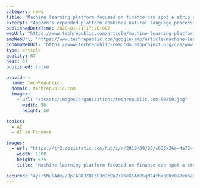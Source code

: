 ```yaml
---
category: news
title: "Machine learning platform focused on finance can spot a strip club alias a mile away"
excerpt: "AppZen's expanded platform combines natural language processing, computer vision, and a data augmentation engine to give the machine the ability to build context around all financial information ... and expenses to make sure companies are not paying for goods and services that fall outside company policies. Kale said the process is the ..."
publishedDateTime: 2020-01-21T17:20:00Z
webUrl: "https://www.techrepublic.com/article/machine-learning-platform-focused-on-finance-can-spot-a-strip-club-alias-a-mile-away/"
ampWebUrl: "https://www.techrepublic.com/google-amp/article/machine-learning-platform-focused-on-finance-can-spot-a-strip-club-alias-a-mile-away/"
cdnAmpWebUrl: "https://www-techrepublic-com.cdn.ampproject.org/c/s/www.techrepublic.com/google-amp/article/machine-learning-platform-focused-on-finance-can-spot-a-strip-club-alias-a-mile-away/"
type: article
quality: 67
heat: 67
published: false

provider:
  name: TechRepublic
  domain: techrepublic.com
  images:
    - url: "/assets/images/organizations/techrepublic.com-50x50.jpg"
      width: 50
      height: 50

topics:
  - AI
  - AI in Finance

images:
  - url: "https://tr2.cbsistatic.com/hub/i/r/2019/08/06/c636a26a-4a72-4e6b-8469-f357a0455fab/thumbnail/1200x675/15ff09e17986a3e2c1c634ad738d0959/20190801-jimhare-karen.jpg"
    width: 1200
    height: 675
    title: "Machine learning platform focused on finance can spot a strip club alias a mile away"

secured: "4ys+5NulAdx//JpIABK3Z8T3C3dJcGWZ+2KeXSAYB5qMJ4fh+QBUv078xnhZnouGFDrLYdyF7c/YEzGNjeFZX7qRZjcwHdvH4xmrswo8jRxWNWa9SOPNcLVElhQ148fsik0sNBzK/vsCa3bm2utJr/hdF/h++Y51rw7RMF0D2e6Qys3MdBDomxiO/2XHNk+ciSNquQska9Eaqg9100dl6lC1lwctULrRcAIO/I+xKke3uiJ6+30Hdk5Tr2/+6wLx8I3cRj5jZmT2VdEfAW4C58lwSAMYG2B4R0d/ppVi2kCapBgtk6KLMDgoafd6hwsl;RsN5PT7FN6yzt8R6OfpE1A=="
---
```


